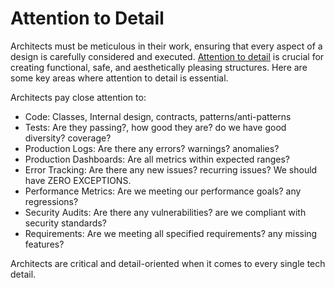 # Attention to Detail

Architects must be meticulous in their work, ensuring that every aspect of a design is carefully considered and executed. [Attention to detail](https://diego-pacheco.blogspot.com/2025/10/its-all-about-attention.html) is crucial for creating functional, safe, and aesthetically pleasing structures. Here are some key areas where attention to detail is essential.

Architects pay close attention to:
* Code: Classes, Internal design, contracts, patterns/anti-patterns
* Tests: Are they passing?, how good they are? do we have good diversity? coverage?
* Production Logs: Are there any errors? warnings? anomalies?
* Production Dashboards: Are all metrics within expected ranges?
* Error Tracking: Are there any new issues? recurring issues? We should have ZERO EXCEPTIONS.
* Performance Metrics: Are we meeting our performance goals? any regressions?
* Security Audits: Are there any vulnerabilities? are we compliant with security standards?
* Requirements: Are we meeting all specified requirements? any missing features?

Architects are critical and detail-oriented when it comes to every single tech detail.